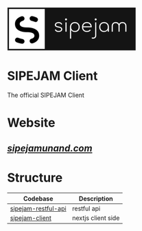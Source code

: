 ![sipejam-logo](public/sipejam-logo.png)

# **SIPEJAM Client**
The official  SIPEJAM Client

# **Website**

## *[sipejamunand.com](https://sipejamunand.com)*

# **Structure**
| Codebase | Description |
| -------- | ----------- |
| [sipejam-restful-api](https://github.com/harisspace/sipejam-restful-api) | restful api |
| [sipejam-client](https://github.com/harisspace/sipejam-client) | nextjs client side |